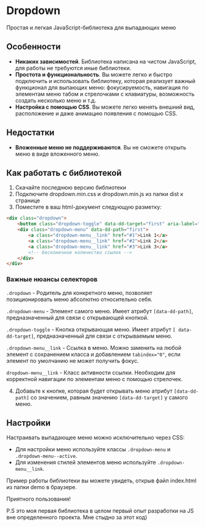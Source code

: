 # Dropdown

Простая и легкая JavaScript-библиотека для выпадающих меню

## Особенности

+ __Никаких зависимостей__.  Библиотека написана на чистом JavaScript, для работы не требуются иные библиотеки.
+ __Простота и функциональность__. Вы можете легко и быстро подключить и использовать библиотеку, которая реализует важный функционал для выпающих меню: фокусируемость, навигация по элементам меню табом и стрелочками с клавиатуры, возможность создать несколько меню и т.д.
+ __Настройка с помощью CSS__. Вы можете легко менять внешний вид, расположение и даже анимацию появления с помощью CSS.

## Недостатки
+ __Вложенные меню не поддерживаются__. Вы не сможете открыть меню в виде вложенного меню.

## Как работать с библиотекой

1. Скачайте последнюю версию библиотеки
2. Подключите dropdown.min.css и dropdown.min.js из папки dist к странице
3. Поместите в ваш html-документ следующую разметку:
```html
<div class="dropdown">
	<button class="dropdown-toggle" data-dd-target="first" aria-label="Открыть выпадающее меню">Dropdown button 1</button>
	<div class="dropdown-menu" data-dd-path="first">
		<a class="dropdown-menu__link" href="#1">Link 1</a>
		<a class="dropdown-menu__link" href="#2">Link 2</a>
		<a class="dropdown-menu__link" href="#3">Link 3</a>
		<!-- бесконечное количество ссылок -->
	</div>
</div>
```
### Важные нюансы селекторов

`.dropdown` - Родитель для конкретного меню, позволяет позиционировать меню абсолютно относительно себя.

`.dropdown-menu` - Элемент самого меню. Имеет атрибут `[data-dd-path]`, предназначенный для связи с открывающей кнопкой.

`.dropdown-toggle` - Кнопка открывающая меню. Имеет атрибут `[ data-dd-target]`, предназначенный для связи с открываемым меню.

`.dropdown-menu__link` - Ссылка в меню. Можно заменить на любой элемент с сохранением класса и добавлением `tabindex="0"`, если элемент по умолчанию не может получить фокус.

`dropdown-menu__link` - Класс активности ссылки. Необходим для корректной навигации по элементам меню с помощью стрелочек.

4. Добавьте к кнопке, которая будет открывать меню атрибут `[data-dd-path]` со значением, равным значению `[data-dd-target]` у самого меню.


## Настройки
Настраивать выпадающее меню можно исключительно через CSS:
+ Для настройки меню используйте классы `.dropdown-menu` 
и `.dropdown-menu--active`.
+ Для изменения стилей элементов меню используйте `.dropdown-menu__link`.

Пример работы библиотеки вы можете увидеть, открыв файл index.html из папки demo в браузере.

Приятного пользования! <br>

P.S это моя первая библиотека в целом первый опыт разработки на JS вне определенного проекта. Мне стыдно за этот код)
